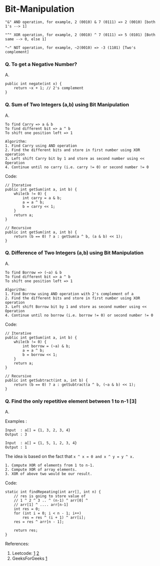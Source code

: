 # Bit-Manipulation
`"&" AND operation, for example, 2 (0010) & 7 (0111) => 2 (0010) [both 1's --> 1]`

`"^" XOR operation, for example, 2 (0010) ^ 7 (0111) => 5 (0101) [Both same --> 0, else 1]`

`"~" NOT operation, for example, ~2(0010) => -3 (1101) [Two's complement]`

### Q. To get a Negative Number?
A. 

	public int negate(int x) {
		return ~x + 1; // 2's complement
	}

### Q. Sum of Two Integers (a,b) using Bit Manipulation
A. 

	To find Carry => a & b
	To find different bit => a ^ b
	To shift one position left => 1

	Algorithm:
	1. Find Carry using AND operation
	2. Find the different bits and store in first number using XOR operation
	3. Left shift Carry bit by 1 and store as second number using << Operation
	4. Continue until no carry (i.e. carry != 0) or second number != 0

Code:

	// Iterative
	public int getSum(int a, int b) {
		while(b != 0) {
			int carry = a & b;
			a = a ^ b;
			b = carry << 1;
		}
		return a;
	}

	// Recursive
	public int getSum(int a, int b) {
		return (b == 0) ? a : getSum(a ^ b, (a & b) << 1);
	}

### Q. Difference of Two Integers (a,b) using Bit Manipulation
A. 

	To find Borrow => (~a) & b
	To find different bit => a ^ b
	To shift one position left => 1

	Algorithm:
	1. Find Borrow using AND operation with 2's complement of a
	2. Find the different bits and store in first number using XOR operation
	3. Left shift Borrow bit by 1 and store as second number using << Operation
	4. Continue until no borrow (i.e. borrow != 0) or second number != 0

Code:

	// Iterative
	public int getSum(int a, int b) {
		while(b != 0) {
			int borrow = (~a) & b;
			a = a ^ b;
			b = borrow << 1;
		}
		return a;
	}

	// Recursive
	public int getSubtract(int a, int b) {
		return (b == 0) ? a : getSubtract(a ^ b, (~a & b) << 1);
	}

### Q. Find the only repetitive element between 1 to n-1 [3]
A.

Examples :

	Input  : a[] = {1, 3, 2, 3, 4}
	Output : 3

	Input  : a[] = {1, 5, 1, 2, 3, 4}
	Output : 1

The idea is based on the fact that `x ^ x = 0 and x ^ y = y ^ x.`

    1. Compute XOR of elements from 1 to n-1.
    2. Compute XOR of array elements.
    3. XOR of above two would be our result.

Code:

	static int findRepeating(int arr[], int n) { 
        // res is going to store value of 
        // 1 ^ 2 ^ 3 .. ^ (n-1) ^ arr[0] ^  
        // arr[1] ^ .... arr[n-1] 
        int res = 0; 
        for (int i = 0; i < n - 1; i++) 
            res = res ^ (i + 1) ^ arr[i]; 
        res = res ^ arr[n - 1]; 
              
        return res; 
    }


References:

1. Leetcode: 
[1](https://leetcode.com/problems/sum-of-two-integers/discuss/84290/Java-simple-easy-understand-solution-with-explanation) 
[2](https://leetcode.com/problems/sum-of-two-integers/discuss/84278/A-summary:-how-to-use-bit-manipulation-to-solve-problems-easily-and-efficiently)
2. GeeksForGeeks
[1](https://www.geeksforgeeks.org/find-repetitive-element-1-n-1/)
